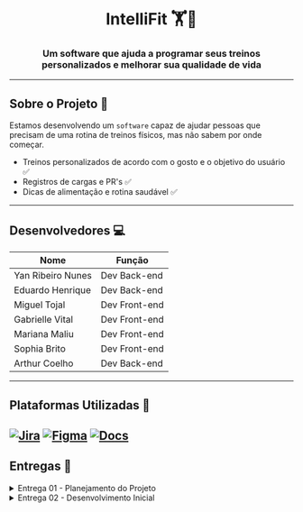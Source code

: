 <h1 align="center">
  IntelliFit 🏋️🍃
</h1>

<h3 align="center">Um software que ajuda a programar seus treinos personalizados e melhorar sua qualidade de vida</h3>

---

## Sobre o Projeto 🥇
Estamos desenvolvendo um `software` capaz de ajudar pessoas que precisam de uma rotina de treinos físicos, mas não sabem por onde começar.
- Treinos personalizados de acordo com o gosto e o objetivo do usuário ✅
- Registros de cargas e PR's ✅
- Dicas de alimentação e rotina saudável ✅

---

## Desenvolvedores 💻
<table align="center">
  <thead>
    <tr>
      <th>Nome</th>
      <th>Função</th>
    </tr>
  </thead>
  <tbody>
    <tr>
      <td>Yan Ribeiro Nunes</td>
      <td>Dev Back-end</td>
    </tr>
    <tr>
      <td>Eduardo Henrique</td>
      <td>Dev Back-end</td>
    </tr>
    <tr>
      <td>Miguel Tojal</td>
      <td>Dev Front-end</td>
    </tr>
    <tr>
      <td>Gabrielle Vital</td>
      <td>Dev Front-end</td>
    </tr>
    <tr>
      <td>Mariana Maliu</td>
      <td>Dev Front-end</td>
    </tr>
    <tr>
      <td>Sophia Brito</td>
      <td>Dev Front-end</td>
    </tr>
    <tr>
      <td>Arthur Coelho</td>
      <td>Dev Back-end</td>
    </tr>
  </tbody>
</table>

---

## Plataformas Utilizadas 🧰
[![Jira](https://img.shields.io/badge/jira-%230A0FFF.svg?style=for-the-badge&logo=jira&logoColor=white)](https://fdsproject.atlassian.net/jira/software/projects/SCRUM/boards/1?atlOrigin=eyJpIjoiMDI4OTRhZmQ2ZTZjNDViZGE1ZDhlMWI3MjEzNjBmMjkiLCJwIjoiaiJ9)
[![Figma](https://img.shields.io/badge/Figma-F24E1E.svg?style=for-the-badge&logo=figma&logoColor=white)](https://www.figma.com/design/RxhFwWJUIjyM97rbeF6BbS/INTELLIFIT-Figma-Copia?node-id=0-1&t=qVEjXIkqRru6ve1K-1)
[![Docs](https://img.shields.io/badge/Docs-4285F4.svg?style=for-the-badge&logo=googledocs&logoColor=white)](https://docs.google.com/document/d/1rWpPc9J5-87vuPIHLwUFKLLXHsPweZNf7aWV6IrVm0c/edit?usp=sharing)
---

## Entregas 📌

<details>
  <summary>Entrega 01 - Planejamento do Projeto</summary>

  <p align="center" style="">
  <a href="https://youtu.be/ujLBuL6O5kk">
    <img src="https://img.shields.io/badge/screencast-BF9056?style=for-the-badge&logo=youtube&logoColor=white" height="35px"/></a>
  </p>
  
  <img width="1851" height="856" alt="image" src="https://github.com/user-attachments/assets/78c33eae-a679-480b-888b-0020fcdba5dd" />
  <img width="1847" height="864" alt="image" src="https://github.com/user-attachments/assets/7a82be47-c37e-4b66-ba21-9b08f50fe45d" />

</details>


<details>
  <summary>Entrega 02 - Desenvolvimento Inicial</summary>
   ## JIRA
<img width="1601" height="714" alt="image" src="https://github.com/user-attachments/assets/4c025aa1-3b25-4788-ab7e-edfd614e663b" />
<img width="1611" height="563" alt="image" src="https://github.com/user-attachments/assets/05cea551-65ee-4804-93c5-eca55388c891" />

  <p align="center" style="">
  <a href="#">
    
  </p>
  
</details>
